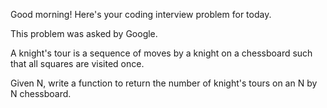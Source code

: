 Good morning! Here's your coding interview problem for today.This problem was asked by Google.A knight's tour is a sequence of moves by a knight on a chessboard such that allsquares are visited once.Given N, write a function to return the number of knight's tours on an N by Nchessboard.